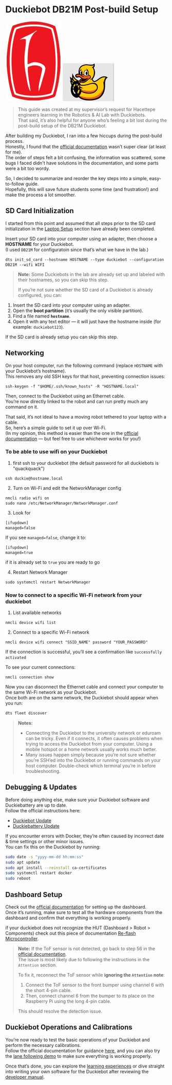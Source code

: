 # Duckiebot DB21M Post-build Setup
![](images/hacettepe.jpg)
![](images/duckiebot.jpg)
> This guide was created at my supervisor’s request for Hacettepe engineers learning in the Robotics & AI Lab with Duckiebots.  
That said, it’s also helpful for anyone who’s feeling a bit lost during the post-build setup of the DB21M Duckiebot.

After building my Duckiebot, I ran into a few hiccups during the post-build process.  
Honestly, I found that the [official documentation](https://docs.duckietown.com/daffy/opmanual-duckiebot/intro.html) wasn’t super clear (at least for me).  
The order of steps felt a bit confusing, the information was scattered, some bugs I faced didn't have solutions in the documentation, and some parts were a bit too wordy.  

So, I decided to summarize and reorder the key steps into a simple, easy-to-follow guide.  
Hopefully, this will save future students some time (and frustration!) and make the process a lot smoother.


## SD Card Initialization
I started from this point and assumed that all steps prior to the SD card initialization in the [Laptop Setup](https://docs.duckietown.com/daffy/opmanual-duckiebot/setup/setup_laptop/index.html) section have already been completed.

Insert your SD card into your computer using an adapter, then choose a **HOSTNAME** for your Duckiebot.  
(I used `DB21M` for configuratoin since that’s what we have in the lab.)

```
dts init_sd_card --hostname HOSTNAME --type duckiebot --configuration DB21M --wifi WIFI
```
> **Note:** Some Duckiebots in the lab are already set up and labeled with their hostnames, so you can skip this step.  
>  
> If you’re not sure whether the SD card of a Duckiebot is already configured, you can:


1. Insert the SD card into your computer using an adapter.
2. Open the **boot partition** (it’s usually the only visible partition).
3. Find a file named **`hostname`**.
4. Open it with any text editor — it will just have the hostname inside (for example: `duckiebot123`).

If the SD card is already setup you can skip this step.

## Networking
On your host computer, run the following command (replace `HOSTNAME` with your Duckiebot’s hostname).  
This removes any old SSH keys for that host, preventing connection issues:  

```
ssh-keygen -f "$HOME/.ssh/known_hosts" -R "HOSTNAME.local"
```

Then, connect to the Duckiebot using an Ethernet cable.  
You’re now directly linked to the robot and can run pretty much any command on it.  

That said, it’s not ideal to have a moving robot tethered to your laptop with a cable.  
So, here’s a simple guide to set it up over Wi-Fi.  
(In my opinion, this method is easier than the one in the [official documentation](https://docs.duckietown.com/daffy/opmanual-duckiebot/intro.html) — but feel free to use whichever works for you!)

### To be able to use wifi on your Duckiebot
1. first ssh to your duckiebot (the default password for all duckiebots is "quackquack")
```
ssh duckie@hostname.local
```
2. Turn on Wi-Fi and edit the NetworkManager config
```
nmcli radio wifi on
sudo nano /etc/NetworkManager/NetworkManager.conf
```
3. Look for
```
[ifupdown]
managed=false
```
If you see `managed=false`, change it to:
```
[ifupdown]
managed=true
```
if it is already set to `true` you are ready to go

4. Restart Network Manager
```
sudo systemctl restart NetworkManager
```

### Now to connect to a specific Wi-Fi network from your duckiebot
1. List available networks
```
nmcli device wifi list
```
2. Connect to a specific Wi-Fi network
```
nmcli device wifi connect "SSID_NAME" password "YOUR_PASSWORD"
```
If the connection is successful, you’ll see a confirmation like `successfully activated`

To see your current connections:
```
nmcli connection show
```

Now you can disconnect the Ethernet cable and connect your computer to the same Wi-Fi network as your Duckiebot.  
Once both are on the same network, the Duckiebot should appear when you run:  

```bash
dts fleet discover
```

> **Notes:**
> - Connecting the Duckiebot to the university network or eduroam can be tricky. Even if it connects, it often causes problems when trying to access the Duckiebot from your computer. Using a mobile hotspot or a home network usually works much better.
> - Many issues happen simply because you’re not sure whether you’re SSH’ed into the Duckiebot or running commands on your host computer. Double-check which terminal you’re in before troubleshooting.

## Debugging & Updates
Before doing anything else, make sure your Duckiebot software and Duckiebattery are up to date.  
Follow the official instructions here:

- [Duckiebot Update](https://docs.duckietown.com/daffy/opmanual-duckiebot/debugging_and_troubleshooting/update/index.html)  
- [Duckiebattery Update](https://docs.duckietown.com/daffy/opmanual-duckiebot/debugging_and_troubleshooting/update/duckiebattery-update.html)

If you encounter errors with Docker, they’re often caused by incorrect date & time settings or other minor issues.  
You can fix this on the Duckiebot by running:

```bash
sudo date -s "yyyy-mm-dd hh:mm:ss"
sudo apt update
sudo apt install --reinstall ca-certificates
sudo systemctl restart docker
sudo reboot
```

## Dashboard Setup
Check out the [official documentation](https://docs.duckietown.com/daffy/opmanual-duckiebot/setup/setup_dashboard/index.html) for setting up the dashboard.  
Once it’s running, make sure to test all the hardware components from the dashboard and confirm that everything is working properly.

if your duckiebot does not recognize the HUT (Dashboard > Robot > Components) check out this piece of documentation [Re-flash Microcontroller](https://docs.duckietown.com/daffy/opmanual-duckiebot/debugging_and_troubleshooting/reflash_mc/index.html).

> **Note:** If the ToF sensor is not detected, go back to step 56 in the [official documentation](https://docs.duckietown.com/daffy/opmanual-duckiebot/assembly/db21m/index.html).  
> The issue is most likely due to following the instructions in the `Attention` section.  
> 
> To fix it, reconnect the ToF sensor while **ignoring the `Attention` note**:  
> 1. Connect the ToF sensor to the front bumper using channel 6 with the short 4-pin cable.  
> 2. Then, connect channel 6 from the bumper to its place on the Raspberry Pi using the long 4-pin cable.  
>
> This should resolve the detection issue.


## Duckiebot Operations and Calibrations
You’re now ready to test the basic operations of your Duckiebot and perform the necessary calibrations.  
Follow the official documentation for guidance [here](https://docs.duckietown.com/daffy/opmanual-duckiebot/operations/handling/db21.html), and you can also try the [lane following demo](https://docs.duckietown.com/daffy/opmanual-duckiebot/demos/index.html) to make sure everything is working properly.

Once that’s done, you can explore the [learning experiences](https://docs.duckietown.com/daffy/opmanual-duckiebot/lx/index.html) or dive straight into writing your own software for the Duckiebot after reviewing the [developer manual](https://docs.duckietown.com/daffy/devmanual-software/intro.html).

